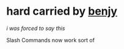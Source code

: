 # hard carried by [benjy](https://github.com/benjysugi)  
*i was forced to say this*

Slash Commands now work sort of

